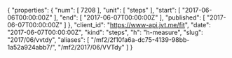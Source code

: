 {
  "properties": {
    "num": [
      7208
    ],
    "unit": [
      "steps"
    ],
    "start": [
      "2017-06-06T00:00:00Z"
    ],
    "end": [
      "2017-06-07T00:00:00Z"
    ],
    "published": [
      "2017-06-07T00:00:00Z"
    ]
  },
  "client_id": "https://www-api.jvt.me/fit",
  "date": "2017-06-07T00:00:00Z",
  "kind": "steps",
  "h": "h-measure",
  "slug": "2017/06/vvtdy",
  "aliases": [
    "/mf2/2f10fa6a-dc75-4139-98bb-1a52a924abb7/",
    "/mf2/2017/06/VVTdy"
  ]
}
